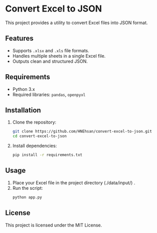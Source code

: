 # Convert Excel to JSON

This project provides a utility to convert Excel files into JSON format.

## Features

- Supports `.xlsx` and `.xls` file formats.
- Handles multiple sheets in a single Excel file.
- Outputs clean and structured JSON.

## Requirements

- Python 3.x
- Required libraries: `pandas`, `openpyxl`

## Installation

1. Clone the repository:
    ```bash
    git clone https://github.com/HNEhsan/convert-excel-to-json.git
    cd convert-excel-to-json
    ```

2. Install dependencies:
    ```bash
    pip install -r requirements.txt
    ```

## Usage

1. Place your Excel file in the project directory (./data/input/) .
2. Run the script:
    ```bash
    python app.py
    ```

## License

This project is licensed under the MIT License.